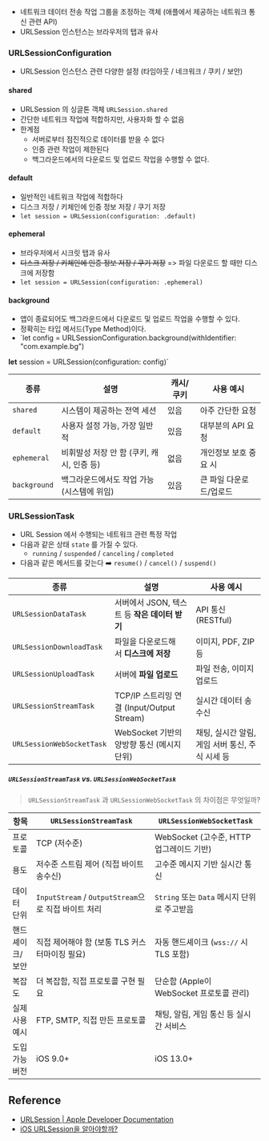 - 네트워크 데이터 전송 작업 그룹을 조정하는 객체 (애플에서 제공하는 네트워크 통신 관련 API)
- URLSession 인스턴스는 브라우저의 탭과 유사

### URLSessionConfiguration
- URLSession 인스턴스 관련 다양한 설정 (타임아웃 / 네크워크 / 쿠키 / 보안)
#### shared
- URLSession 의 싱글톤 객체 `URLSession.shared`
- 간단한 네트워크 작업에 적합하지만, 사용자화 할 수 없음
- 한계점
	- 서버로부터 점진적으로 데이터를 받을 수 없다
	- 인증 관련 작업이 제한된다
	- 백그라운드에서의 다운로드 및 업로드 작업을 수행할 수 없다.

#### default
- 일반적인 네트워크 작업에 적합하다
- 디스크 저장 / 키체인에 인증 정보 저장 / 쿠기 저장
- `let session = URLSession(configuration: .default)`

#### ephemeral
- 브라우저에서 시크릿 탭과 유사
- <s>디스크 저장 / 키체인에 인증 정보 저장 / 쿠기 저장</s> => 파일 다운로드 할 때만 디스크에 저장함
- `let session = URLSession(configuration: .ephemeral)`

#### background 
- 앱이 종료되어도 백그라운드에서 다운로드 및 업로드 작업을 수행할 수 있다.
- 정확히는 타입 메서드(Type Method)이다.
- `let config = URLSessionConfiguration.background(withIdentifier: "com.example.bg")

**let** session = URLSession(configuration: config)`

| 종류           | 설명                         | 캐시/쿠키 | 사용 예시         |
| ------------ | -------------------------- | ----- | ------------- |
| `shared`     | 시스템이 제공하는 전역 세션            | 있음    | 아주 간단한 요청     |
| `default`    | 사용자 설정 가능, 가장 일반적          | 있음    | 대부분의 API 요청   |
| `ephemeral`  | 비휘발성 저장 안 함 (쿠키, 캐시, 인증 등) | 없음    | 개인정보 보호 중요 시  |
| `background` | 백그라운드에서도 작업 가능 (시스템에 위임)   | 있음    | 큰 파일 다운로드/업로드 |

### URLSessionTask
- URL Session 에서 수행되는 네트워크 관련 특정 작업
- 다음과 같은 상태 `state` 를 가질 수 있다.
	- `running` / `suspended` / `canceling` / `completed`
- 다음과 같은 메서드를 갖는다 ➡️ `resume()` / `cancel()` / `suspend()` 

| 종류                        | 설명                                   | 사용 예시                         |
| ------------------------- | ------------------------------------ | ----------------------------- |
| `URLSessionDataTask`      | 서버에서 JSON, 텍스트 등 **작은 데이터 받기**       | API 통신 (RESTful)              |
| `URLSessionDownloadTask`  | 파일을 다운로드해서 **디스크에 저장**               | 이미지, PDF, ZIP 등               |
| `URLSessionUploadTask`    | 서버에 **파일 업로드**                       | 파일 전송, 이미지 업로드                |
| `URLSessionStreamTask`    | TCP/IP 스트리밍 연결 (Input/Output Stream) | 실시간 데이터 송수신                   |
| `URLSessionWebSocketTask` | WebSocket 기반의 양방향 통신 (메시지 단위)        | 채팅, 실시간 알림, 게임 서버 통신, 주식 시세 등 |

##### `URLSessionStreamTask` vs. `URLSessionWebSocketTask`
> `URLSessionStreamTask` 과 `URLSessionWebSocketTask` 의 차이점은 무엇일까?

| 항목       | `URLSessionStreamTask`                     | `URLSessionWebSocketTask`       |
| -------- | ------------------------------------------ | ------------------------------- |
| 프로토콜     | TCP (저수준)                                  | WebSocket (고수준, HTTP 업그레이드 기반)  |
| 용도       | 저수준 스트림 제어 (직접 바이트 송수신)                    | 고수준 메시지 기반 실시간 통신               |
| 데이터 단위   | `InputStream` / `OutputStream`으로 직접 바이트 처리 | `String` 또는 `Data` 메시지 단위로 주고받음 |
| 핸드셰이크/보안 | 직접 제어해야 함 (보통 TLS 커스터마이징 필요)               | 자동 핸드셰이크 (`wss://` 시 TLS 포함)    |
| 복잡도      | 더 복잡함, 직접 프로토콜 구현 필요                       | 단순함 (Apple이 WebSocket 프로토콜 관리)  |
| 실제 사용 예시 | FTP, SMTP, 직접 만든 프로토콜                      | 채팅, 알림, 게임 통신 등 실시간 서비스         |
| 도입 가능 버전 | iOS 9.0+                                   | iOS 13.0+                       |


## Reference
- [URLSession | Apple Developer Documentation](https://developer.apple.com/documentation/foundation/urlsession)
- [iOS URLSession을 알아야할까?](https://d0ngurrrrrrr.tistory.com/159)